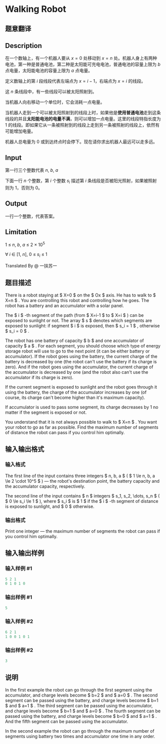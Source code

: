 # Walking Robot

## 题意翻译

## Description

在一个数轴上，有一个机器人要从 $x = 0$ 处移动到 $x = n$ 处。机器人身上有两种电池，第一种是普通电池，第二种是太阳能可充电电池，普通电池的容量上限为 $b$ 点电量，太阳能电池的容量上限为 $a$ 点电量。

定义数轴上的第 $i$ 段线段代表左端点为 $x = i - 1$，右端点为 $x = i$ 的线段。

这 $n$ 条线段中，有一些线段可以被太阳照射到。

当机器人向右移动一个单位时，它会消耗一点电量。

当机器人走到一个可以被太阳照射到的线段上时，如果他是**使用普通电池**走到这条线段的并且**太阳能电池的电量不满**，则可以增加一点电量。这里的线段特指长度为 $1$ 的线段。即如果它从一条被照射到的线段上走到另一条被照射的线段上，依然有可能增加电量。

机器人总电量为 $0$ 或到达终点时会停下。现在请你求出机器人最远可以走多远。

## Input

第一行三个整数代表 $n,~b,~a$

下面一行 $n$ 个整数，第 $i$ 个整数 $s_i$ 描述第 $i$ 条线段是否被阳光照射，如果被照射则为 $1$，否则为 $0$。

## Output

一行一个整数，代表答案。

## Limitation

$1~\leq~n,~b,~a~\leq~2~\times~10^5$

$\forall~i~\in~[1,~n],~0~\leq~s_i~\leq~1$

Translated By @ 一扶苏一

## 题目描述

There is a robot staying at $ X=0 $ on the $ Ox $ axis. He has to walk to $ X=n $ . You are controlling this robot and controlling how he goes. The robot has a battery and an accumulator with a solar panel.

The $ i $ -th segment of the path (from $ X=i-1 $ to $ X=i $ ) can be exposed to sunlight or not. The array $ s $ denotes which segments are exposed to sunlight: if segment $ i $ is exposed, then $ s_i = 1 $ , otherwise $ s_i = 0 $ .

The robot has one battery of capacity $ b $ and one accumulator of capacity $ a $ . For each segment, you should choose which type of energy storage robot will use to go to the next point (it can be either battery or accumulator). If the robot goes using the battery, the current charge of the battery is decreased by one (the robot can't use the battery if its charge is zero). And if the robot goes using the accumulator, the current charge of the accumulator is decreased by one (and the robot also can't use the accumulator if its charge is zero).

If the current segment is exposed to sunlight and the robot goes through it using the battery, the charge of the accumulator increases by one (of course, its charge can't become higher than it's maximum capacity).

If accumulator is used to pass some segment, its charge decreases by 1 no matter if the segment is exposed or not.

You understand that it is not always possible to walk to $ X=n $ . You want your robot to go as far as possible. Find the maximum number of segments of distance the robot can pass if you control him optimally.

## 输入输出格式

### 输入格式

The first line of the input contains three integers $ n, b, a $ ( $ 1 \le n, b, a \le 2 \cdot 10^5 $ ) — the robot's destination point, the battery capacity and the accumulator capacity, respectively.

The second line of the input contains $ n $ integers $ s_1, s_2, \dots, s_n $ ( $ 0 \le s_i \le 1 $ ), where $ s_i $ is $ 1 $ if the $ i $ -th segment of distance is exposed to sunlight, and $ 0 $ otherwise.

### 输出格式

Print one integer — the maximum number of segments the robot can pass if you control him optimally.

## 输入输出样例

### 输入样例 #1

```cpp
5 2 1
0 1 0 1 0

```
### 输出样例 #1

```cpp
5

```
### 输入样例 #2

```cpp
6 2 1
1 0 0 1 0 1

```
### 输出样例 #2

```cpp
3

```
## 说明

In the first example the robot can go through the first segment using the accumulator, and charge levels become $ b=2 $ and $ a=0 $ . The second segment can be passed using the battery, and charge levels become $ b=1 $ and $ a=1 $ . The third segment can be passed using the accumulator, and charge levels become $ b=1 $ and $ a=0 $ . The fourth segment can be passed using the battery, and charge levels become $ b=0 $ and $ a=1 $ . And the fifth segment can be passed using the accumulator.

In the second example the robot can go through the maximum number of segments using battery two times and accumulator one time in any order.

